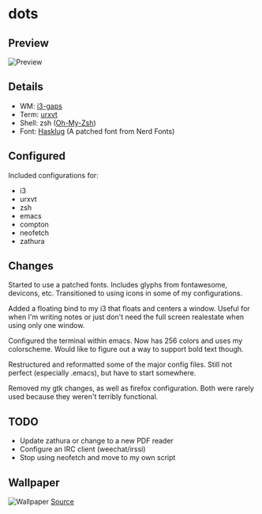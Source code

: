 # dots

## Preview

![Preview](https://i.imgur.com/fQHtom2.png)

## Details

* WM: [i3-gaps](https://github.com/Airblader/i3)
* Term: [urxvt](https://wiki.archlinux.org/index.php/Rxvt-unicode)
* Shell: zsh ([Oh-My-Zsh](http://ohmyz.sh/))
* Font: [Hasklug](https://nerdfonts.com/) (A patched font from Nerd Fonts)

## Configured

Included configurations for:
* i3
* urxvt
* zsh
* emacs
* compton
* neofetch
* zathura

## Changes

Started to use a patched fonts. Includes glyphs from fontawesome, devicons, etc. Transitioned to using icons in some of my configurations.

Added a floating bind to my i3 that floats and centers a window. Useful for when I'm writing notes or just don't need the full screen realestate when using only one window.

Configured the terminal within emacs. Now has 256 colors and uses my colorscheme. Would like to figure out a way to support bold text though.

Restructured and reformatted some of the major config files. Still not perfect (especially .emacs), but have to start somewhere.

Removed my gtk changes, as well as firefox configuration. Both were rarely used because they weren't terribly functional.

## TODO

* Update zathura or change to a new PDF reader
* Configure an IRC client (weechat/irssi)
* Stop using neofetch and move to my own script

## Wallpaper

![Wallpaper](https://i.imgur.com/SZBNOQy.jpg)
[Source](https://unsplash.com/photos/GvL_0uNFfK4)

